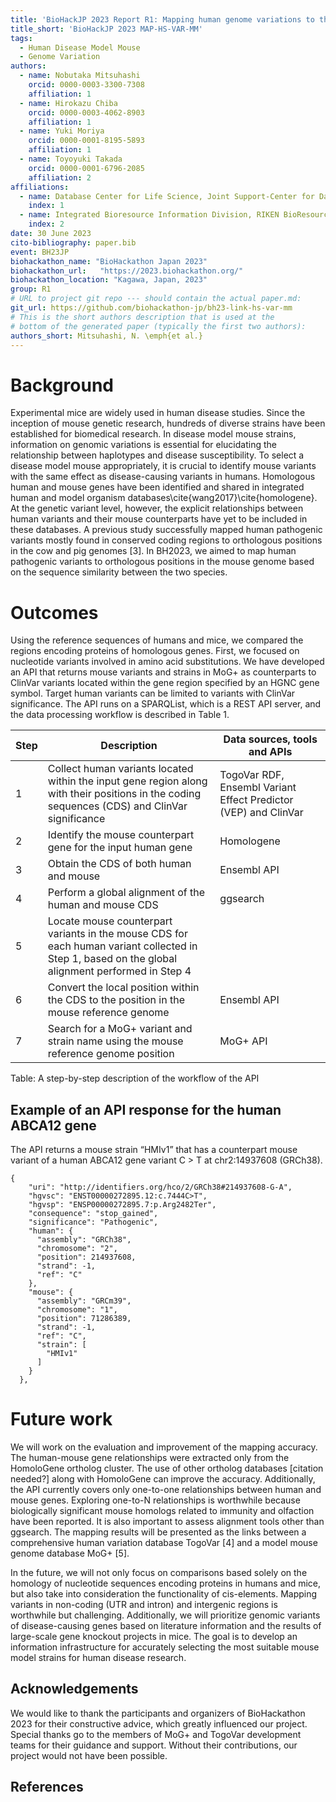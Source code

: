 ```yaml
---
title: 'BioHackJP 2023 Report R1: Mapping human genome variations to their mouse counterparts for identifying disease model mouse strains with human genome variations'
title_short: 'BioHackJP 2023 MAP-HS-VAR-MM'
tags:
  - Human Disease Model Mouse
  - Genome Variation
authors:
  - name: Nobutaka Mitsuhashi
    orcid: 0000-0003-3300-7308
    affiliation: 1
  - name: Hirokazu Chiba
    orcid: 0000-0003-4062-8903
    affiliation: 1
  - name: Yuki Moriya
    orcid: 0000-0001-8195-5893
    affiliation: 1
  - name: Toyoyuki Takada
    orcid: 0000-0001-6796-2085
    affiliation: 2
affiliations:
  - name: Database Center for Life Science, Joint Support-Center for Data Science Research, Research Organization of Information and Systems
    index: 1
  - name: Integrated Bioresource Information Division, RIKEN BioResource Research Center
    index: 2
date: 30 June 2023
cito-bibliography: paper.bib
event: BH23JP
biohackathon_name: "BioHackathon Japan 2023"
biohackathon_url:   "https://2023.biohackathon.org/"
biohackathon_location: "Kagawa, Japan, 2023"
group: R1
# URL to project git repo --- should contain the actual paper.md:
git_url: https://github.com/biohackathon-jp/bh23-link-hs-var-mm
# This is the short authors description that is used at the
# bottom of the generated paper (typically the first two authors):
authors_short: Mitsuhashi, N. \emph{et al.}
---
```


# Background

Experimental mice are widely used in human disease studies. Since the inception of mouse genetic research, hundreds of diverse strains have been established for biomedical research. In disease model mouse strains, information on genomic variations is essential for elucidating the relationship between haplotypes and disease susceptibility. To select a disease model mouse appropriately, it is crucial to identify mouse variants with the same effect as disease-causing variants in humans. Homologous human and mouse genes have been identified and shared in integrated human and model organism databases\cite{wang2017}\cite{homologene}. At the genetic variant level, however, the explicit relationships between human variants and their mouse counterparts have yet to be included in these databases. A previous study successfully mapped human pathogenic variants mostly found in conserved coding regions to orthologous positions in the cow and pig genomes [3]. In BH2023, we aimed to map human pathogenic variants to orthologous positions in the mouse genome based on the sequence similarity between the two species.

# Outcomes

Using the reference sequences of humans and mice, we compared the regions encoding proteins of homologous genes. First, we focused on nucleotide variants involved in amino acid substitutions. We have developed an API that returns mouse variants and strains in MoG+ as counterparts to ClinVar variants located within the gene region specified by an HGNC gene symbol. Target human variants can be limited to variants with ClinVar significance. The API runs on a SPARQList, which is a REST API server, and the data processing workflow is described in Table 1.

|Step|Description|Data sources, tools and APIs|
| -------- | -------- | ----- |
|1|Collect human variants located within the input gene region along with their positions in the coding sequences (CDS)  and ClinVar significance|TogoVar RDF, Ensembl Variant Effect Predictor (VEP) and ClinVar|
|2|Identify the mouse counterpart gene for the input human gene|Homologene|
|3|Obtain the CDS of both human and mouse|Ensembl API|
|4|Perform a global alignment of the human and mouse CDS|ggsearch|
|5|Locate mouse counterpart variants in the mouse CDS for each human variant collected in Step 1, based on the global alignment performed in Step 4||
|6|Convert the local position within the CDS to the position in the mouse reference genome|Ensembl API|
|7|Search for a MoG+ variant and strain name using the mouse reference genome position|MoG+ API|

Table: A step-by-step description of the workflow of the API

## Example of an API response for the human ABCA12 gene
The API returns a mouse strain “HMIv1” that has a counterpart mouse variant of a human ABCA12 gene variant C > T at chr2:14937608 (GRCh38).
```
{
    "uri": "http://identifiers.org/hco/2/GRCh38#214937608-G-A",
    "hgvsc": "ENST00000272895.12:c.7444C>T",
    "hgvsp": "ENSP00000272895.7:p.Arg2482Ter",
    "consequence": "stop_gained",
    "significance": "Pathogenic",
    "human": {
      "assembly": "GRCh38",
      "chromosome": "2",
      "position": 214937608,
      "strand": -1,
      "ref": "C"
    },
    "mouse": {
      "assembly": "GRCm39",
      "chromosome": "1",
      "position": 71286389,
      "strand": -1,
      "ref": "C",
      "strain": [
        "HMIv1"
      ]
    }
  },
```

# Future work

We will work on the evaluation and improvement of the mapping accuracy. The human-mouse gene relationships were extracted only from the HomoloGene ortholog cluster. The use of other ortholog databases [citation needed?] along with HomoloGene can improve the accuracy. Additionally, the API currently covers only one-to-one relationships between human and mouse genes. Exploring one-to-N relationships is worthwhile because biologically significant mouse homologs related to immunity and olfaction have been reported. It is also important to assess alignment tools other than ggsearch. The mapping results will be presented as the links between a comprehensive human variation database TogoVar [4] and a model mouse genome database MoG+ [5].

In the future, we will not only focus on comparisons based solely on the homology of nucleotide sequences encoding proteins in humans and mice, but also take into consideration the functionality of cis-elements. Mapping variants in non-coding (UTR and intron) and intergenic regions is worthwhile but challenging. Additionally, we will prioritize genomic variants of disease-causing genes based on literature information and the results of large-scale gene knockout projects in mice. The goal is to develop an information infrastructure for accurately selecting the most suitable mouse model strains for human disease research.

## Acknowledgements

We would like to thank the participants and organizers of BioHackathon 2023 for their constructive advice, which greatly influenced our project. Special thanks go to the members of MoG+ and TogoVar development teams for their guidance and support. Without their contributions, our project would not have been possible.

## References
